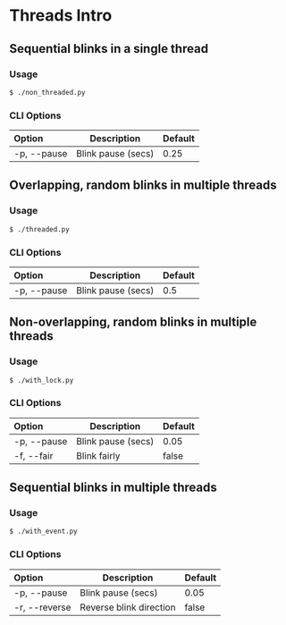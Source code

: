 # Threads Intro

## Sequential blinks in a single thread

### Usage

```bash
$ ./non_threaded.py 
```

### CLI Options

| Option         | Description                                        | Default |
|:---------------|----------------------------------------------------|---------|
| -p, --pause    | Blink pause (secs)                                 | 0.25    |

## Overlapping, random blinks in multiple threads

### Usage

```bash
$ ./threaded.py 
```

### CLI Options

| Option         | Description                                        | Default |
|:---------------|----------------------------------------------------|---------|
| -p, --pause    | Blink pause (secs)                                 | 0.5     |

## Non-overlapping, random blinks in multiple threads

### Usage

```bash
$ ./with_lock.py 
```

### CLI Options

| Option         | Description                                        | Default |
|:---------------|----------------------------------------------------|---------|
| -p, --pause    | Blink pause (secs)                                 | 0.05    |
| -f, --fair     | Blink fairly                                       | false   |

## Sequential blinks in multiple threads

### Usage

```bash
$ ./with_event.py 
```

### CLI Options

| Option         | Description                                        | Default |
|:---------------|----------------------------------------------------|---------|
| -p, --pause    | Blink pause (secs)                                 | 0.05    |
| -r, --reverse  | Reverse blink direction                            | false   |

